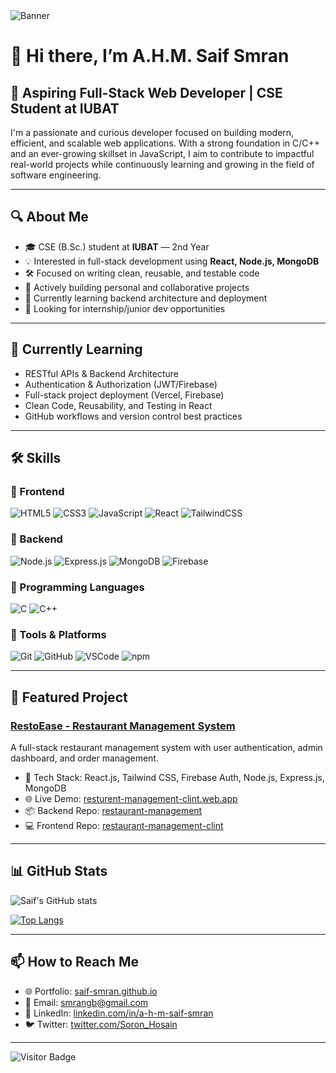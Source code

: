 <img src="https://i.ibb.co/Tx14z0vB/Leonardo-Phoenix-10-A-modern-and-clean-Git-Hub-profile-banner-f-3.jpg" alt="Banner" />

# 👋 Hi there, I’m A.H.M. Saif Smran


## 💼 Aspiring Full-Stack Web Developer | CSE Student at IUBAT

I'm a passionate and curious developer focused on building modern, efficient, and scalable web applications. With a strong foundation in C/C++ and an ever-growing skillset in JavaScript, I aim to contribute to impactful real-world projects while continuously learning and growing in the field of software engineering.

---

## 🔍 About Me

- 🎓 CSE (B.Sc.) student at **IUBAT** — 2nd Year
- 💡 Interested in full-stack development using **React, Node.js, MongoDB**
- 🛠️ Focused on writing clean, reusable, and testable code
- 🚀 Actively building personal and collaborative projects
- 🌱 Currently learning backend architecture and deployment
- 👀 Looking for internship/junior dev opportunities

---

## 🧠 Currently Learning

- RESTful APIs & Backend Architecture
- Authentication & Authorization (JWT/Firebase)
- Full-stack project deployment (Vercel, Firebase)
- Clean Code, Reusability, and Testing in React
- GitHub workflows and version control best practices

---

## 🛠️ Skills

### 🔹 Frontend

![HTML5](https://img.shields.io/badge/HTML5-E34F26?style=flat&logo=html5&logoColor=white)   ![CSS3](https://img.shields.io/badge/CSS3-1572B6?style=flat&logo=css3&logoColor=white)   ![JavaScript](https://img.shields.io/badge/JavaScript-F7DF1E?style=flat&logo=javascript&logoColor=black)   ![React](https://img.shields.io/badge/React-61DAFB?style=flat&logo=react&logoColor=black)   ![TailwindCSS](https://img.shields.io/badge/Tailwind_CSS-38B2AC?style=flat&logo=tailwind-css&logoColor=white)

### 🔹 Backend

![Node.js](https://img.shields.io/badge/Node.js-339933?style=flat&logo=nodedotjs&logoColor=white)   ![Express.js](https://img.shields.io/badge/Express.js-000000?style=flat&logo=express&logoColor=white)   ![MongoDB](https://img.shields.io/badge/MongoDB-4DB33D?style=flat&logo=mongodb&logoColor=white)   ![Firebase](https://img.shields.io/badge/Firebase-FFCA28?style=flat&logo=firebase&logoColor=black)

### 🔹 Programming Languages

![C](https://img.shields.io/badge/C-00599C?style=flat&logo=c&logoColor=white)   ![C++](https://img.shields.io/badge/C++-00599C?style=flat&logo=c%2B%2B&logoColor=white)

### 🔹 Tools & Platforms

![Git](https://img.shields.io/badge/Git-F05032?style=flat&logo=git&logoColor=white)   ![GitHub](https://img.shields.io/badge/GitHub-181717?style=flat&logo=github&logoColor=white)   ![VSCode](https://img.shields.io/badge/VSCode-007ACC?style=flat&logo=visualstudiocode&logoColor=white)   ![npm](https://img.shields.io/badge/npm-CB3837?style=flat&logo=npm&logoColor=white)

---

## 🚀 Featured Project

### [RestoEase - Restaurant Management System](https://resturent-management-clint.web.app)

A full-stack restaurant management system with user authentication, admin dashboard, and order management.

- 🔧 Tech Stack: React.js, Tailwind CSS, Firebase Auth, Node.js, Express.js, MongoDB
- 🌐 Live Demo: [resturent-management-clint.web.app](https://resturent-management-clint.web.app)
- 📦 Backend Repo: [restaurant-management](https://github.com/yourusername/restaurant-management)
- 💻 Frontend Repo: [restaurant-management-clint](https://github.com/yourusername/restaurant-management-clint)

---

## 📊 GitHub Stats

![Saif's GitHub stats](https://github-readme-stats.vercel.app/api?username=saif-smran&show_icons=true&theme=radical)

[![Top Langs](https://github-readme-stats.vercel.app/api/top-langs/?username=saif-smran&layout=compact&theme=radical)](https://github.com/saif-smran)

---

## 📫 How to Reach Me

- 🌐 Portfolio: [saif-smran.github.io](https://saif-smran.github.io/)
- 📧 Email: [smrangb@gmail.com](mailto:smrangb@gmail.com)
- 💼 LinkedIn: [linkedin.com/in/a-h-m-saif-smran](https://www.linkedin.com/in/a-h-m-saif-smran)
- 🐦 Twitter: [twitter.com/Soron_Hosain](https://x.com/Soron_Hosain)

---

![Visitor Badge](https://visitor-badge.laobi.icu/badge?page_id=saif-smran)

